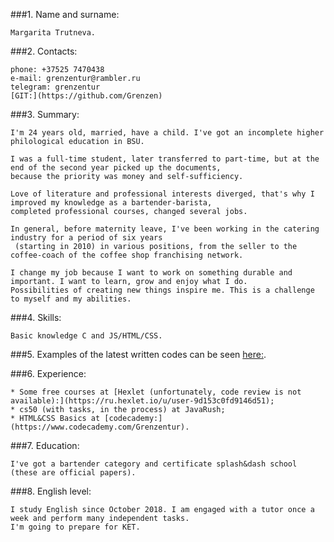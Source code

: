 ###1. Name and surname:

	Margarita Trutneva.

###2. Contacts:

	phone: +37525 7470438
	e-mail: grenzentur@rambler.ru
	telegram: grenzentur
	[GIT:](https://github.com/Grenzen)

###3. Summary:

	I'm 24 years old, married, have a child. I've got an incomplete higher philological education in BSU.

	I was a full-time student, later transferred to part-time, but at the end of the second year picked up the documents,
	because the priority was money and self-sufficiency.

	Love of literature and professional interests diverged, that's why I improved my knowledge as a bartender-barista, 
	completed professional courses, changed several jobs.

	In general, before maternity leave, I've been working in the catering industry for a period of six years
	 (starting in 2010) in various positions, from the seller to the coffee-coach of the coffee shop franchising network.

	I change my job because I want to work on something durable and important. I want to learn, grow and enjoy what I do. 
	Possibilities of creating new things inspire me. This is a challenge to myself and my abilities.

###4. Skills:

	Basic knowledge C and JS/HTML/CSS.

###5. Examples of the latest written codes can be seen [here:](https://github.com/Grenzen).

###6. Experience: 

	* Some free courses at [Hexlet (unfortunately, code review is not available):](https://ru.hexlet.io/u/user-9d153c0fd9146d51);
	* cs50 (with tasks, in the process) at JavaRush;
	* HTML&CSS Basics at [codecademy:](https://www.codecademy.com/Grenzentur).

###7. Education:

	I've got a bartender category and certificate splash&dash school (these are official papers).

###8. English level:

	I study English since October 2018. I am engaged with a tutor once a week and perform many independent tasks.
	I'm going to prepare for KET.
